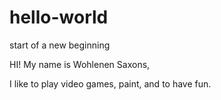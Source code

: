 # hello-world
start of a new beginning 

HI! My name is Wohlenen Saxons,

I like to play video games, paint, and to have fun. 

